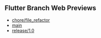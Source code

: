 ## Flutter Branch Web Previews

- [chore/file_refactor](./chore/file_refactor/)
- [main](./main/)
- [release/1.0](./release/1.0/)
